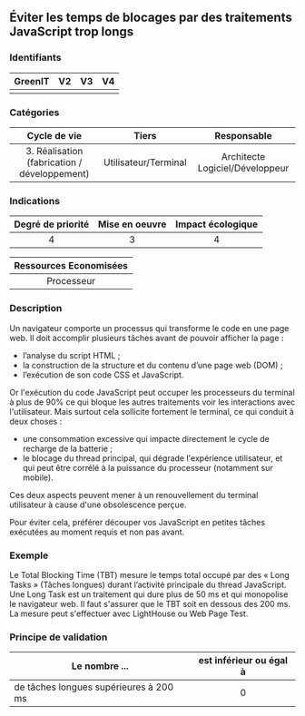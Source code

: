 ## Éviter les temps de blocages par des traitements JavaScript trop longs

### Identifiants

| GreenIT |  V2  |  V3  |  V4  |
|:-------:|:----:|:----:|:----:|
|      |   |   |      |

### Catégories

| Cycle de vie |  Tiers  |  Responsable  |
|:---------:|:----:|:----:|
| 3. Réalisation (fabrication / développement) | Utilisateur/Terminal | Architecte Logiciel/Développeur |

### Indications

| Degré de priorité |      Mise en oeuvre       |  Impact écologique    |
|:-------------------:|:-------------------------:|:---------------------:|
| 4 | 3 | 4 |

|Ressources Economisées                                      |
|:----------------------------------------------------------:|
|Processeur    |

### Description

Un navigateur comporte un processus qui transforme le code en une page web. Il doit accomplir plusieurs tâches avant de pouvoir afficher la page : 

- l’analyse du script HTML ;
- la construction de la structure et du contenu d’une page web (DOM) ;
- l’exécution de son code CSS et JavaScript.

Or l'exécution du code JavaScript peut occuper les processeurs du terminal à plus de 90% ce qui bloque les autres traitements voir les interactions avec l'utilisateur. 
Mais surtout cela sollicite fortement le terminal, ce qui conduit à deux choses :

- une consommation excessive qui impacte directement le cycle de recharge de la batterie ;
- le blocage du thread principal, qui dégrade l'expérience utilisateur, et qui peut être corrélé à la puissance du processeur (notamment sur mobile).

Ces deux aspects peuvent mener à un renouvellement du terminal utilisateur à cause d'une obsolescence perçue.

Pour éviter cela, préférer découper vos JavaScript en petites tâches exécutées au moment requis et non pas avant.

### Exemple

Le Total Blocking Time (TBT) mesure le temps total occupé par des « Long Tasks » (Tâches longues) durant l’activité principale du thread JavaScript.
Une Long Task est un traitement qui dure plus de 50 ms et qui monopolise le navigateur web.
Il faut s'assurer que le TBT soit en dessous des 200 ms.
La mesure peut s'effectuer avec LightHouse ou Web Page Test.

### Principe de validation

| Le nombre ... |     est inférieur ou égal à   |  
|-------------------|:-------------------------:|
| de tâches longues supérieures à 200 ms  |  0  |
